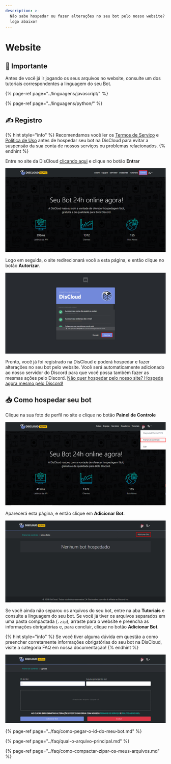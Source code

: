 ```yaml
---
description: >-
  Não sabe hospedar ou fazer alterações no seu bot pelo nosso website? Confira
  logo abaixo!
---
```


# Website

## 📜 Importante

Antes de você já ir jogando os seus arquivos no website, consulte um dos tutoriais correspondentes a linguagem do seu Bot.

{% page-ref page="../linguagens/javascript/" %}

{% page-ref page="../linguagens/python/" %}

## ✍ Registro

{% hint style="info" %}
Recomendamos você ler os [Termos de Serviço](../../terms.md) e [Política de Uso](../../policy.md) antes de hospedar seu bot na DisCloud para evitar a suspensão da sua conta de nossos serviços ou problemas relacionados.
{% endhint %}

Entre no site da DisCloud [clicando aqui](https://discloudbot.com) e clique no botão **Entrar**

![](../../.gitbook/assets/image%20%2815%29.png)

Logo em seguida, o site redirecionará você a esta página, e então clique no botão **Autorizar**.

![](../../.gitbook/assets/image%20%2828%29.png)

Pronto, você já foi registrado na DisCloud e poderá hospedar e fazer alterações no seu bot pelo website. Você será automaticamente adicionado ao nosso servidor do Discord para que você possa também fazer as mesmas ações pelo Discord. [Não quer hospedar pelo nosso site? Hospede agora mesmo pelo Discord!](discord.md)

## 📥 Como hospedar seu bot

Clique na sua foto de perfil no site e clique no botão **Painel de Controle**

![](../../.gitbook/assets/image%20%2814%29.png)

Aparecerá esta página, e então clique em **Adicionar Bot**.

![](../../.gitbook/assets/image%20%2827%29.png)

Se você ainda não separou os arquivos do seu bot, entre na aba **Tutoriais** e consulte a linguagem do seu bot. Se você já tiver os arquivos separados em uma pasta compactada \(`.zip`\), arraste para o website e preencha as informações obrigatórias e, para concluir, clique no botão **Adicionar Bot**.

{% hint style="info" %}
Se você tiver alguma dúvida em questão a como preencher corretamente informações obrigatórias do seu bot na DisCloud, visite a categoria FAQ em nossa documentação!
{% endhint %}

![](../../.gitbook/assets/image%20%2844%29.png)

{% page-ref page="../faq/como-pegar-o-id-do-meu-bot.md" %}

{% page-ref page="../faq/qual-o-arquivo-principal.md" %}

{% page-ref page="../faq/como-compactar-zipar-os-meus-arquivos.md" %}

